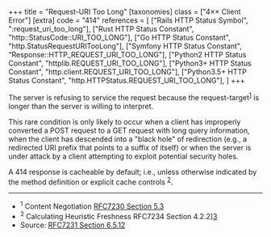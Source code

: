+++
title = "Request-URI Too Long"
[taxonomies]
class = ["4&times;&times; Client Error"]
[extra]
code = "414"
references = [
    ["Rails HTTP Status Symbol", ":request_uri_too_long"],
    ["Rust HTTP Status Constant", "http::StatusCode::URI_TOO_LONG"],
    ["Go HTTP Status Constant", "http.StatusRequestURITooLong"],
    ["Symfony HTTP Status Constant", "Response::HTTP_REQUEST_URI_TOO_LONG"],
    ["Python2 HTTP Status Constant", "httplib.REQUEST_URI_TOO_LONG"],
    ["Python3+ HTTP Status Constant", "http.client.REQUEST_URI_TOO_LONG"],
    ["Python3.5+ HTTP Status Constant", "http.HTTPStatus.REQUEST_URI_TOO_LONG"],
]
+++

The server is refusing to service the request because the request-target<sup>[1](#ref-1)</sup> is longer than the server is willing to interpret.

This rare condition is only likely to occur when a client has improperly converted a POST request to a GET request with long query information, when the client has descended into a "black hole" of redirection (e.g., a redirected URI prefix that points to a suffix of itself) or when the server is under attack by a client attempting to exploit potential security holes.

A 414 response is cacheable by default; i.e., unless otherwise indicated by the method definition or explicit cache controls <sup>[2](#ref-2)</sup>.

---

* <span id="ref-1"><sup>1</sup> Content Negotiation
[RFC7230 Section 5.3][2]</span>
* <span id="ref-2"><sup>2</sup> Calculating Heuristic Freshness
RFC7234 Section 4.2.2][3]</span>
* Source: [RFC7231 Section 6.5.12][1]

[1]: <http://tools.ietf.org/html/rfc7231#section-6.5.12>
[2]: <http://tools.ietf.org/html/rfc7231#section-5.3>
[3]: <http://tools.ietf.org/html/rfc7234#section-4.2.2>
